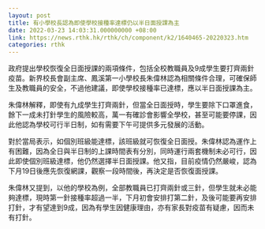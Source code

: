 ```yaml
---
layout: post
title: 有小學校長認為即使學校接種率達標仍以半日面授課為主
date: 2022-03-23 14:03:31.000000000 +08:00
link: https://news.rthk.hk/rthk/ch/component/k2/1640465-20220323.htm
categories: rthk
---
```


政府提出學校恢復全日面授課的兩項條件，包括全校教職員及9成學生要打齊兩針疫苗。新界校長會副主席、鳳溪第一小學校長朱偉林認為相關條件合理，可確保師生及教職員的安全，不過他建議，即使學校接種率已達標，應以半日面授課為主。

朱偉林解釋，即使有九成學生打齊兩針，但當全日面授時，學生要除下口罩進食，餘下一成未打針學生的風險較高，萬一有確診會影響全學校，甚至可能要停課，因此他認為學校可行半日制，如有需要下午可提供多元發展的活動。

對於當局表示，如個別班級能達標，該班級就可恢復全日面授。朱偉林認為運作上有困難，因為全日與半日制的上課時間表有分別，同時運行兩套機制未必可行，因此即使個別班級達標，他仍然選擇半日面授課。他又指，目前疫情仍然嚴峻，認為下月19日後應先恢復網課，觀察一段時間後，再決定是否恢復面授課。

朱偉林又提到，以他的學校為例，全部教職員已打齊兩針或三針，但學生就未必能夠達標，現時第一針接種率超過一半，下月初會安排打第二針，及後可能要再安排打針，才有望達到9成，因為有學生因健康理由，亦有家長對疫苗有疑慮，因而未有打針。

